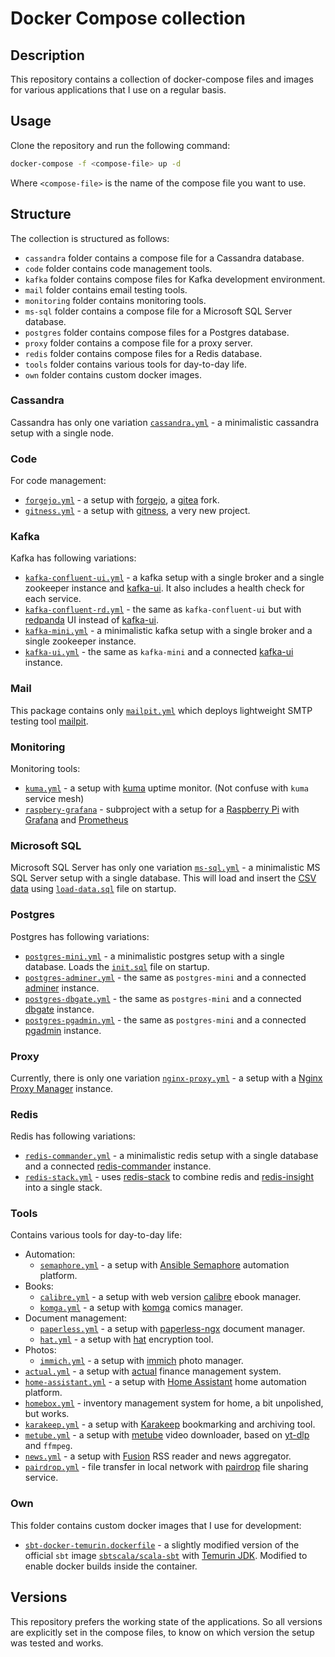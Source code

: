 # Docker Compose collection

## Description

This repository contains a collection of docker-compose files and images for various applications
that I use on a regular basis.

## Usage

Clone the repository and run the following command:

```zsh
docker-compose -f <compose-file> up -d
```

Where `<compose-file>` is the name of the compose file you want to use.

## Structure

The collection is structured as follows:

- `cassandra` folder contains a compose file for a Cassandra database.
- `code` folder contains code management tools.
- `kafka` folder contains compose files for Kafka development environment.
- `mail` folder contains email testing tools.
- `monitoring` folder contains monitoring tools.
- `ms-sql` folder contains a compose file for a Microsoft SQL Server database.
- `postgres` folder contains compose files for a Postgres database.
- `proxy` folder contains a compose file for a proxy server.
- `redis` folder contains compose files for a Redis database.
- `tools` folder contains various tools for day-to-day life.
- `own` folder contains custom docker images.

### Cassandra

Cassandra has only one variation [`cassandra.yml`](cassandra/cassandra.yml) -
a minimalistic cassandra setup with a single node.

### Code

For code management:

- [`forgejo.yml`](code/forgejo.yml) - a setup with [forgejo], a [gitea] fork.
- [`gitness.yml`](code/gitness.yml) - a setup with [gitness], a very new project.

### Kafka

Kafka has following variations:

- [`kafka-confluent-ui.yml`](kafka/kafka-confluent-ui.yml) - a kafka setup with a single broker and a single zookeeper instance and [kafka-ui]. It also includes a health check for each service.
- [`kafka-confluent-rd.yml`](kafka/kafka-confluent-rd.yml) - the same as `kafka-confluent-ui` but with [redpanda] UI  instead of [kafka-ui].
- [`kafka-mini.yml`](kafka/kafka-mini.yml) - a minimalistic kafka setup with a single broker and a single zookeeper instance.
- [`kafka-ui.yml`](kafka/kafka-ui.yml) - the same as `kafka-mini` and a connected [kafka-ui] instance.

### Mail

This package contains only [`mailpit.yml`](mail/mailpit.yml) which deploys lightweight
SMTP testing tool [mailpit].

### Monitoring

Monitoring tools:

- [`kuma.yml`](monitoring/kuma.yml) - a setup with [kuma] uptime monitor. (Not confuse with `kuma` service mesh)
- [`raspbery-grafana`](monitoring/raspberry-grafana/) - subproject with a setup for a [Raspberry Pi] with [Grafana] and [Prometheus]

### Microsoft SQL

Microsoft SQL Server has only one variation [`ms-sql.yml`](ms-sql/ms-sql.yml) - a minimalistic MS SQL Server setup with a single database.
This will load and insert the [CSV data](ms-sql/data/data.csv) using [`load-data.sql`](ms-sql/load-data.sql) file on startup.

### Postgres

Postgres has following variations:

- [`postgres-mini.yml`](postgres/postgres-mini.yml) - a minimalistic postgres setup with a single database. Loads the [`init.sql`](postgres/sql/init.sql) file on startup.
- [`postgres-adminer.yml`](postgres/postgres-adminer.yml) - the same as `postgres-mini` and a connected [adminer] instance.
- [`postgres-dbgate.yml`](postgres/postgres-dbgate.yml) - the same as `postgres-mini` and a connected [dbgate] instance.
- [`postgres-pgadmin.yml`](postgres/postgres-pgadmin.yml) - the same as `postgres-mini` and a connected [pgadmin] instance.

### Proxy

Currently, there is only one variation [`nginx-proxy.yml`](proxy/nginx-proxy.yml) - a setup with a [Nginx Proxy Manager] instance.

### Redis

Redis has following variations:

- [`redis-commander.yml`](redis/redis-commander.yml) - a minimalistic redis setup with a single database and a connected [redis-commander] instance.
- [`redis-stack.yml`](redis/redis-stack.yml) - uses [redis-stack] to combine redis and [redis-insight] into a single stack.

### Tools

Contains various tools for day-to-day life:

- Automation:
  - [`semaphore.yml`](tools/auto/semaphore.yml) - a setup with [Ansible Semaphore] automation platform.
- Books:
  - [`calibre.yml`](tools/books/calibre.yml) - a setup with web version [calibre] ebook manager.
  - [`komga.yml`](tools/books/komga.yml) - a setup with [komga] comics manager.
- Document management:
  - [`paperless.yml`](tools/documents/paperless.yml) - a setup with [paperless-ngx] document manager.
  - [`hat.yml`](tools/documents/hat.yml) - a setup with [hat] encryption tool.
- Photos:
  - [`immich.yml`](tools/photos/immich.yml) - a setup with [immich] photo manager.
- [`actual.yml`](tools/actual.yml) - a setup with [actual] finance management system.
- [`home-assistant.yml`](tools/home-assistant.yml) - a setup with [Home Assistant] home automation platform.
- [`homebox.yml`](tools/homebox.yml) - inventory management system for home, a bit unpolished, but works.
- [`karakeep.yml`](tools/karakeep/karakeep.yml) - a setup with [Karakeep] bookmarking and archiving tool.
- [`metube.yml`](tools/metube.yml) - a setup with [metube] video downloader, based on [yt-dlp] and `ffmpeg`.
- [`news.yml`](tools/news.yml) - a setup with [Fusion] RSS reader and news aggregator.
- [`pairdrop.yml`](tools/pairdrop.yml) - file transfer in local network with [pairdrop] file sharing service.

### Own

This folder contains custom docker images that I use for development:

- [`sbt-docker-temurin.dockerfile`](own/sbt-docker-temurin.dockerfile) - a slightly modified version of the official `sbt` image [`sbtscala/scala-sbt`](https://hub.docker.com/r/sbtscala/scala-sbt) with [Temurin JDK]. Modified to
enable docker builds inside the container.


## Versions

This repository prefers the working state of the applications. So all versions are explicitly set in the compose files, to know on which version the setup was tested and works.

[kafka-ui]: https://docs.kafka-ui.provectus.io/overview/getting-started
[redpanda]: https://vectorized.io/
[adminer]: https://www.adminer.org/
[redis-commander]: https://github.com/joeferner/redis-commander
[redis-stack]: https://redis.io/docs/about/about-stack/
[redis-insight]: https://redislabs.com/redis-enterprise/redis-insight/
[dbgate]: https://dbgate.org/
[pgadmin]: https://www.pgadmin.org/
[Temurin JDK]: https://adoptium.net/
[gitea]: https://about.gitea.com/
[forgejo]: https://forgejo.org/
[gitness]: https://docs.gitness.com/
[kuma]: https://uptime.kuma.pet/
[Raspberry Pi]: https://www.raspberrypi.org/
[Grafana]: https://grafana.com/
[Prometheus]: https://prometheus.io/
[Nginx Proxy Manager]: https://nginxproxymanager.com/
[calibre]: https://github.com/janeczku/calibre-web
[komga]: https://komga.org/
[paperless-ngx]: https://docs.paperless-ngx.com/
[hat]: https://hat.sh/about/
[immich]: https://immich.app/
[actual]: https://actualbudget.com/
[yt-dlp]: https://github.com/yt-dlp/yt-dlp
[metube]: https://github.com/alexta69/metube
[pairdrop]: https://pairdrop.net/
[mailpit]: https://mailpit.axllent.org/
[Ansible Semaphore]: https://ansible-semaphore.com/
[Home Assistant]: https://www.home-assistant.io/
[Karakeep]: https://github.com/karakeep-app/karakeep
[Fusion]: https://github.com/0x2E/fusion
